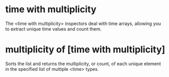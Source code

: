 # time with multiplicity

The &lt;time with multiplicity&gt; inspectors deal with time arrays, allowing you to extract unique time values and count them.

# multiplicity of [time with multiplicity]

Sorts the list and returns the multiplicity, or count, of each unique element in the specified list of multiple &lt;time&gt; types.
